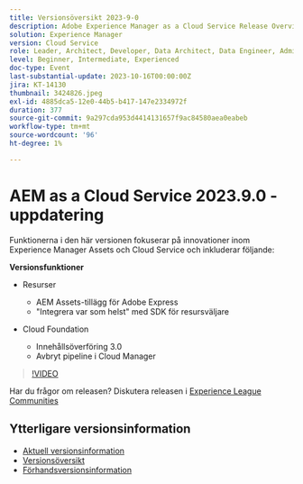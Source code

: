 ```yaml
---
title: Versionsöversikt 2023-9-0
description: Adobe Experience Manager as a Cloud Service Release Overview Video 2023.9.0
solution: Experience Manager
version: Cloud Service
role: Leader, Architect, Developer, Data Architect, Data Engineer, Admin, User
level: Beginner, Intermediate, Experienced
doc-type: Event
last-substantial-update: 2023-10-16T00:00:00Z
jira: KT-14130
thumbnail: 3424826.jpeg
exl-id: 4885dca5-12e0-44b5-b417-147e2334972f
duration: 377
source-git-commit: 9a297cda953d4414131657f9ac84580aea0eabeb
workflow-type: tm+mt
source-wordcount: '96'
ht-degree: 1%

---
```


# AEM as a Cloud Service 2023.9.0 - uppdatering

Funktionerna i den här versionen fokuserar på innovationer inom Experience Manager Assets och Cloud Service och inkluderar följande:

**Versionsfunktioner**

* Resurser
   * AEM Assets-tillägg för Adobe Express
   * &quot;Integrera var som helst&quot; med SDK för resursväljare

* Cloud Foundation
   * Innehållsöverföring 3.0
   * Avbryt pipeline i Cloud Manager

>[!VIDEO](https://video.tv.adobe.com/v/3424826/?learn=on)

Har du frågor om releasen?  Diskutera releasen i [Experience League Communities](https://adobe.ly/3rMScIU)

## Ytterligare versionsinformation

* [Aktuell versionsinformation](https://experienceleague.adobe.com/docs/experience-manager-cloud-service/content/release-notes/home.html)
* [Versionsöversikt](https://experienceleague.adobe.com/docs/experience-manager-release-information/aem-release-updates/update-releases-roadmap.html)
* [Förhandsversionsinformation](https://experienceleague.adobe.com/docs/experience-manager-cloud-service/content/release-notes/prerelease.html)
